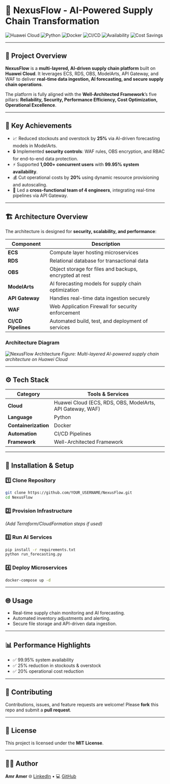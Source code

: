 # 🤖 NexusFlow - AI-Powered Supply Chain Transformation

![Huawei Cloud](https://img.shields.io/badge/Huawei-Cloud-red?logo=huawei\&logoColor=white)
![Python](https://img.shields.io/badge/Python-DarkBlue?logo=python\&logoColor=white)
![Docker](https://img.shields.io/badge/Docker-Blue?logo=docker\&logoColor=white)
![CI/CD](https://img.shields.io/badge/CI/CD-Pipelines-blueviolet)
![Availability](https://img.shields.io/badge/Availability-99.95%25-brightgreen)
![Cost Savings](https://img.shields.io/badge/Cost-Saving-20%25-yellowgreen)

---

## 🌟 Project Overview

**NexusFlow** is a **multi-layered, AI-driven supply chain platform** built on **Huawei Cloud**.
It leverages ECS, RDS, OBS, ModelArts, API Gateway, and WAF to deliver **real-time data ingestion, AI forecasting, and secure supply chain operations**.

The platform is fully aligned with the **Well-Architected Framework**’s five pillars:
**Reliability, Security, Performance Efficiency, Cost Optimization, Operational Excellence**.

---

## 🚀 Key Achievements

* 📈 Reduced stockouts and overstock by **25%** via AI-driven forecasting models in ModelArts.
* 🔒 Implemented **security controls**: WAF rules, OBS encryption, and RBAC for end-to-end data protection.
* ⚡ Supported **1,000+ concurrent users** with **99.95% system availability**.
* 💰 Cut operational costs by **20%** using dynamic resource provisioning and autoscaling.
* 👥 Led a **cross-functional team of 4 engineers**, integrating real-time pipelines via API Gateway.

---

## 🏗️ Architecture Overview

The architecture is designed for **security, scalability, and performance**:

| Component           | Description                                             |
| ------------------- | ------------------------------------------------------- |
| **ECS**             | Compute layer hosting microservices                     |
| **RDS**             | Relational database for transactional data              |
| **OBS**             | Object storage for files and backups, encrypted at rest |
| **ModelArts**       | AI forecasting models for supply chain optimization     |
| **API Gateway**     | Handles real-time data ingestion securely               |
| **WAF**             | Web Application Firewall for security enforcement       |
| **CI/CD Pipelines** | Automated build, test, and deployment of services       |

### Architecture Diagram

![NexusFlow Architecture](https://github.com/amramer101/-CloudDrop/blob/main/1735316588109.jpeg "NexusFlow Architecture")
*Figure: Multi-layered AI-powered supply chain architecture on Huawei Cloud*

---

## ⚙️ Tech Stack

| Category             | Tools & Services                                          |
| -------------------- | --------------------------------------------------------- |
| **Cloud**            | Huawei Cloud (ECS, RDS, OBS, ModelArts, API Gateway, WAF) |
| **Language**         | Python                                                    |
| **Containerization** | Docker                                                    |
| **Automation**       | CI/CD Pipelines                                           |
| **Framework**        | Well-Architected Framework                                |

---

## 🔧 Installation & Setup

### 1️⃣ Clone Repository

```bash
git clone https://github.com/YOUR_USERNAME/NexusFlow.git
cd NexusFlow
```

### 2️⃣ Provision Infrastructure

*(Add Terraform/CloudFormation steps if used)*

### 3️⃣ Run AI Services

```bash
pip install -r requirements.txt
python run_forecasting.py
```

### 4️⃣ Deploy Microservices

```bash
docker-compose up -d
```

---

## 🌐 Usage

* Real-time supply chain monitoring and AI forecasting.
* Automated inventory adjustments and alerting.
* Secure file storage and API-driven data ingestion.

---

## 📊 Performance Highlights

* ✅ 99.95% system availability
* ✅ 25% reduction in stockouts & overstock
* ✅ 20% operational cost reduction

---

## 🤝 Contributing

Contributions, issues, and feature requests are welcome!
Please **fork** this repo and submit a **pull request**.

---

## 📜 License

This project is licensed under the **MIT License**.

---

## 👨‍💻 Author

**Amr Amer**
🌐 [LinkedIn](https://www.linkedin.com/in/amr-amer) • 💻 [GitHub](https://github.com/ammr102)
